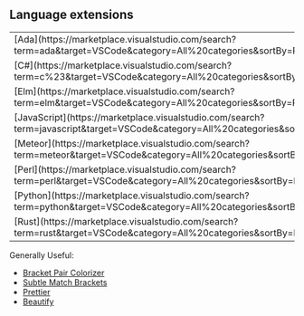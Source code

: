 ##  Language extensions

<table>
    <tr>
        <td>[Ada](https://marketplace.visualstudio.com/search?term=ada&target=VSCode&category=All%20categories&sortBy=Relevance)</td>
        <td>[Apex](https://marketplace.visualstudio.com/search?term=apex&target=VSCode&category=All%20categories&sortBy=Relevance)</td>      
        <td>[Arduino](https://marketplace.visualstudio.com/search?term=arduino&target=VSCode&category=All%20categories&sortBy=Relevance)</td>
        <td>[ARM](https://marketplace.visualstudio.com/search?term=arm&target=VSCode&category=All%20categories&sortBy=Relevance)</td>
        <td>[Bash](https://marketplace.visualstudio.com/search?term=bash&target=VSCode&category=All%20categories&sortBy=Relevance)</td>
    </tr>
    <tr>
        <td>[C#](https://marketplace.visualstudio.com/search?term=c%23&target=VSCode&category=All%20categories&sortBy=Relevance)</td>
        <td>[C++](https://marketplace.visualstudio.com/search?term=c%2B%2B&target=VSCode&category=All%20categories&sortBy=Relevance)</td>
        <td>[Clojure](https://marketplace.visualstudio.com/search?term=clojure&target=VSCode&category=All%20categories&sortBy=Relevance)</td>
        <td>[Dart](https://marketplace.visualstudio.com/search?term=dart&target=VSCode&category=All%20categories&sortBy=Relevance)</td>
        <td>[Elixir](https://marketplace.visualstudio.com/search?term=elixir&target=VSCode&category=All%20categories&sortBy=Relevance)</td>
    </tr>
    <tr>
        <td>[Elm](https://marketplace.visualstudio.com/search?term=elm&target=VSCode&category=All%20categories&sortBy=Relevance)</td>
        <td>[F#](https://marketplace.visualstudio.com/search?term=f%23&target=VSCode&category=All%20categories&sortBy=Relevance)</td>
        <td>[Go](https://marketplace.visualstudio.com/search?term=go&target=VSCode&category=All%20categories&sortBy=Relevance)</td>
        <td>[Haskel](https://marketplace.visualstudio.com/search?term=haskel&target=VSCode&category=All%20categories&sortBy=Relevance)</td>
        <td>[Java](https://marketplace.visualstudio.com/search?term=java&target=VSCode&category=All%20categories&sortBy=Relevance)</td>
    </tr>
    <tr>
        <td>[JavaScript](https://marketplace.visualstudio.com/search?term=javascript&target=VSCode&category=All%20categories&sortBy=Relevance)</td>
        <td>[Julia](https://marketplace.visualstudio.com/search?term=julia&target=VSCode&category=All%20categories&sortBy=Relevance)</td>
        <td>[Kotlin](https://marketplace.visualstudio.com/search?term=kotlin&target=VSCode&category=All%20categories&sortBy=Relevance)</td>
        <td>[Lisp](https://marketplace.visualstudio.com/search?term=lisp&target=VSCode&category=All%20categories&sortBy=Relevance)</td>
        <td>[Lua](https://marketplace.visualstudio.com/search?term=lua&target=VSCode&category=All%20categories&sortBy=Relevance)</td>
    </tr>
    <tr>
        <td>[Meteor](https://marketplace.visualstudio.com/search?term=meteor&target=VSCode&category=All%20categories&sortBy=Relevance)</td>
        <td>[Nim](https://marketplace.visualstudio.com/search?term=nim&target=VSCode&category=All%20categories&sortBy=Relevance)</td>
        <td>[OCaml](https://marketplace.visualstudio.com/search?term=ocaml&target=VSCode&category=All%20categories&sortBy=Relevance)</td>
        <td>[OData](https://marketplace.visualstudio.com/search?term=odata&target=VSCode&category=All%20categories&sortBy=Relevance)</td>
        <td>[Pascal](https://marketplace.visualstudio.com/search?term=pascal&target=VSCode&category=All%20categories&sortBy=Relevance)</td>
    </tr>
    <tr>
        <td>[Perl](https://marketplace.visualstudio.com/search?term=perl&target=VSCode&category=All%20categories&sortBy=Relevance)</td>
        <td>[PHP](https://marketplace.visualstudio.com/search?term=php&target=VSCode&category=All%20categories&sortBy=Relevance)</td>
        <td>[PL/SQL](https://marketplace.visualstudio.com/search?term=pl%2Fsql&target=VSCode&category=All%20categories&sortBy=Relevance)</td>
        <td>[PowerShell](https://marketplace.visualstudio.com/search?term=powershell&target=VSCode&category=All%20categories&sortBy=Relevance)</td>
        <td>[Purescript](https://marketplace.visualstudio.com/search?term=purescript&target=VSCode&category=All%20categories&sortBy=Relevance)</td>
    </tr>
    <tr>
        <td>[Python](https://marketplace.visualstudio.com/search?term=python&target=VSCode&category=All%20categories&sortBy=Relevance)</td>
        <td>[Pyret](https://marketplace.visualstudio.com/search?term=pyret&target=VSCode&category=All%20categories&sortBy=Relevance)</td>
        <td>[R](https://marketplace.visualstudio.com/search?term=r&target=VSCode&category=All%20categories&sortBy=Relevance)</td>
        <td>[Rockstar](https://marketplace.visualstudio.com/search?term=rockstar&target=VSCode&category=All%20categories&sortBy=Relevance)</td>
        <td>[Ruby](https://marketplace.visualstudio.com/search?term=ruby&target=VSCode&category=All%20categories&sortBy=Relevance)</td>
    </tr>
    <tr>
        <td>[Rust](https://marketplace.visualstudio.com/search?term=rust&target=VSCode&category=All%20categories&sortBy=Relevance)</td>
        <td>[Swift](https://marketplace.visualstudio.com/search?term=swift&target=VSCode&category=All%20categories&sortBy=Relevance)</td>
        <td>[Typescript](https://marketplace.visualstudio.com/search?term=typescript&target=VSCode&category=All%20categories&sortBy=Relevance)</td>
        <td>[XML](https://marketplace.visualstudio.com/search?term=xml&target=VSCode&category=All%20categories&sortBy=Relevance)</td>
        <td>[Yaml](https://marketplace.visualstudio.com/search?term=yaml&target=VSCode&category=All%20categories&sortBy=Relevance)</td>
    </tr>
</table>

Generally Useful:
* [Bracket Pair Colorizer](https://marketplace.visualstudio.com/items?itemName=CoenraadS.bracket-pair-colorizer)
* [Subtle Match Brackets](https://marketplace.visualstudio.com/items?itemName=rafamel.subtle-brackets)
* [Prettier](https://marketplace.visualstudio.com/items?itemName=esbenp.prettier-vscode)
* [Beautify](https://marketplace.visualstudio.com/items?itemName=HookyQR.beautify)